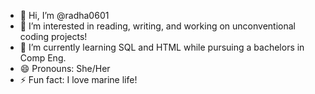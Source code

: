 - 👋 Hi, I’m @radha0601
- 👀 I’m interested in reading, writing, and working on unconventional coding projects!
- 🌱 I’m currently learning SQL and HTML while pursuing a bachelors in Comp Eng.
- 😄 Pronouns: She/Her
- ⚡ Fun fact: I love marine life!

